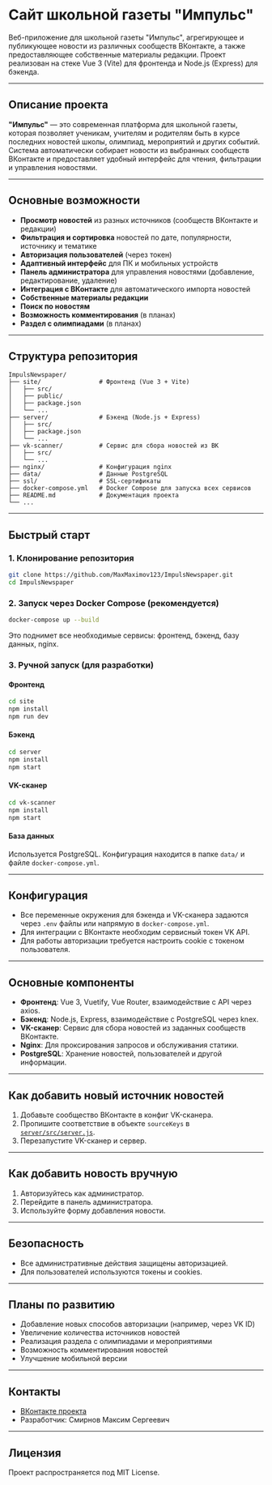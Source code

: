 # Сайт школьной газеты "Импульс"

Веб-приложение для школьной газеты "Импульс", агрегирующее и публикующее новости из различных сообществ ВКонтакте, а также предоставляющее собственные материалы редакции. Проект реализован на стеке Vue 3 (Vite) для фронтенда и Node.js (Express) для бэкенда.

---

## Описание проекта

**"Импульс"** — это современная платформа для школьной газеты, которая позволяет ученикам, учителям и родителям быть в курсе последних новостей школы, олимпиад, мероприятий и других событий. Система автоматически собирает новости из выбранных сообществ ВКонтакте и предоставляет удобный интерфейс для чтения, фильтрации и управления новостями.

---

## Основные возможности

- **Просмотр новостей** из разных источников (сообществ ВКонтакте и редакции)
- **Фильтрация и сортировка** новостей по дате, популярности, источнику и тематике
- **Авторизация пользователей** (через токен)
- **Адаптивный интерфейс** для ПК и мобильных устройств
- **Панель администратора** для управления новостями (добавление, редактирование, удаление)
- **Интеграция с ВКонтакте** для автоматического импорта новостей
- **Собственные материалы редакции**
- **Поиск по новостям**
- **Возможность комментирования** (в планах)
- **Раздел с олимпиадами** (в планах)

---

## Структура репозитория

```
ImpulsNewspaper/
├── site/                # Фронтенд (Vue 3 + Vite)
│   ├── src/
│   ├── public/
│   ├── package.json
│   └── ...
├── server/              # Бэкенд (Node.js + Express)
│   ├── src/
│   ├── package.json
│   └── ...
├── vk-scanner/          # Сервис для сбора новостей из ВК
│   ├── src/
│   └── ...
├── nginx/               # Конфигурация nginx
├── data/                # Данные PostgreSQL
├── ssl/                 # SSL-сертификаты
├── docker-compose.yml   # Docker Compose для запуска всех сервисов
├── README.md            # Документация проекта
└── ...
```

---

## Быстрый старт

### 1. Клонирование репозитория

```sh
git clone https://github.com/MaxMaximov123/ImpulsNewspaper.git
cd ImpulsNewspaper
```

### 2. Запуск через Docker Compose (рекомендуется)

```sh
docker-compose up --build
```

Это поднимет все необходимые сервисы: фронтенд, бэкенд, базу данных, nginx.

### 3. Ручной запуск (для разработки)

#### Фронтенд

```sh
cd site
npm install
npm run dev
```

#### Бэкенд

```sh
cd server
npm install
npm start
```

#### VK-сканер

```sh
cd vk-scanner
npm install
npm start
```

#### База данных

Используется PostgreSQL. Конфигурация находится в папке `data/` и файле `docker-compose.yml`.

---

## Конфигурация

- Все переменные окружения для бэкенда и VK-сканера задаются через `.env` файлы или напрямую в `docker-compose.yml`.
- Для интеграции с ВКонтакте необходим сервисный токен VK API.
- Для работы авторизации требуется настроить cookie с токеном пользователя.

---

## Основные компоненты

- **Фронтенд**: Vue 3, Vuetify, Vue Router, взаимодействие с API через axios.
- **Бэкенд**: Node.js, Express, взаимодействие с PostgreSQL через knex.
- **VK-сканер**: Сервис для сбора новостей из заданных сообществ ВКонтакте.
- **Nginx**: Для проксирования запросов и обслуживания статики.
- **PostgreSQL**: Хранение новостей, пользователей и другой информации.

---

## Как добавить новый источник новостей

1. Добавьте сообщество ВКонтакте в конфиг VK-сканера.
2. Пропишите соответствие в объекте `sourceKeys` в [`server/src/server.js`](server/src/server.js).
3. Перезапустите VK-сканер и сервер.

---

## Как добавить новость вручную

1. Авторизуйтесь как администратор.
2. Перейдите в панель администратора.
3. Используйте форму добавления новости.

---

## Безопасность

- Все административные действия защищены авторизацией.
- Для пользователей используются токены и cookies.

---

## Планы по развитию

- Добавление новых способов авторизации (например, через VK ID)
- Увеличение количества источников новостей
- Реализация раздела с олимпиадами и мероприятиями
- Возможность комментирования новостей
- Улучшение мобильной версии

---

## Контакты

- [ВКонтакте проекта](https://vk.com/club225033050)
- Разработчик: Смирнов Максим Сергеевич

---

## Лицензия

Проект распространяется под MIT License.
```
